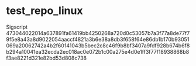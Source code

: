 # test_repo_linux
Sigscript
473044022014a637891fa61419bb4250268a720d0c53057b7a3f77a8de77f79f5e8a43a8d9022054aaccf4821a3b6e38a8db3f658f64e86db1b170b93051069a20062742a4b2f60141043b5bec2c8c46f9b8bf3407a9fdf928b674b6f8b294a10041ea32ecda2ec018ac0e072b1c00a275e4d0e1ff3f77f18938868b8f3ae8221d321e82bd53d808c738
